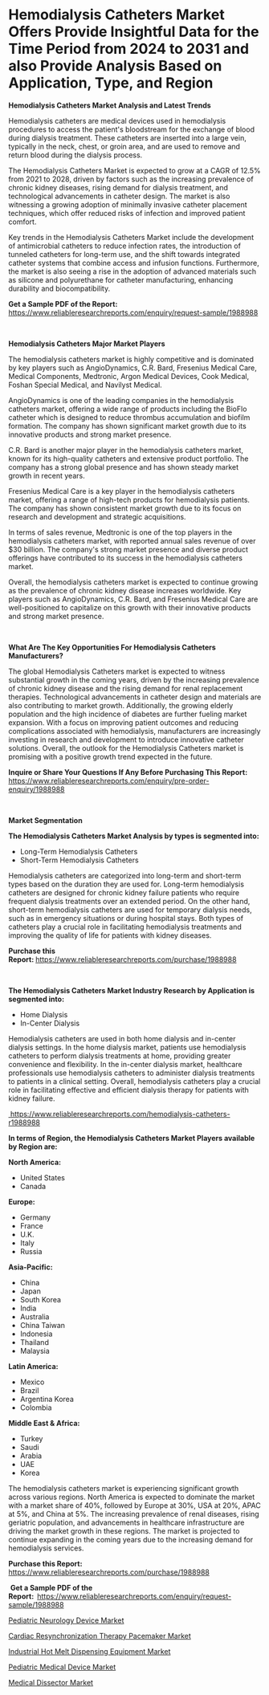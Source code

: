<p><h1>Hemodialysis Catheters Market Offers Provide Insightful Data for the Time Period from 2024 to 2031 and also Provide Analysis Based on Application, Type, and Region</h1></p><p><strong>Hemodialysis Catheters Market Analysis and Latest Trends</strong></p>
<p><p>Hemodialysis catheters are medical devices used in hemodialysis procedures to access the patient's bloodstream for the exchange of blood during dialysis treatment. These catheters are inserted into a large vein, typically in the neck, chest, or groin area, and are used to remove and return blood during the dialysis process.</p><p>The Hemodialysis Catheters Market is expected to grow at a CAGR of 12.5% from 2021 to 2028, driven by factors such as the increasing prevalence of chronic kidney diseases, rising demand for dialysis treatment, and technological advancements in catheter design. The market is also witnessing a growing adoption of minimally invasive catheter placement techniques, which offer reduced risks of infection and improved patient comfort.</p><p>Key trends in the Hemodialysis Catheters Market include the development of antimicrobial catheters to reduce infection rates, the introduction of tunneled catheters for long-term use, and the shift towards integrated catheter systems that combine access and infusion functions. Furthermore, the market is also seeing a rise in the adoption of advanced materials such as silicone and polyurethane for catheter manufacturing, enhancing durability and biocompatibility.</p></p>
<p><strong>Get a Sample PDF of the Report:&nbsp;</strong> <a href="https://www.reliableresearchreports.com/enquiry/request-sample/1988988">https://www.reliableresearchreports.com/enquiry/request-sample/1988988</a></p>
<p>&nbsp;</p>
<p><strong>Hemodialysis Catheters Major Market Players</strong></p>
<p><p>The hemodialysis catheters market is highly competitive and is dominated by key players such as AngioDynamics, C.R. Bard, Fresenius Medical Care, Medical Components, Medtronic, Argon Medical Devices, Cook Medical, Foshan Special Medical, and Navilyst Medical. </p><p>AngioDynamics is one of the leading companies in the hemodialysis catheters market, offering a wide range of products including the BioFlo catheter which is designed to reduce thrombus accumulation and biofilm formation. The company has shown significant market growth due to its innovative products and strong market presence.</p><p>C.R. Bard is another major player in the hemodialysis catheters market, known for its high-quality catheters and extensive product portfolio. The company has a strong global presence and has shown steady market growth in recent years.</p><p>Fresenius Medical Care is a key player in the hemodialysis catheters market, offering a range of high-tech products for hemodialysis patients. The company has shown consistent market growth due to its focus on research and development and strategic acquisitions.</p><p>In terms of sales revenue, Medtronic is one of the top players in the hemodialysis catheters market, with reported annual sales revenue of over $30 billion. The company's strong market presence and diverse product offerings have contributed to its success in the hemodialysis catheters market.</p><p>Overall, the hemodialysis catheters market is expected to continue growing as the prevalence of chronic kidney disease increases worldwide. Key players such as AngioDynamics, C.R. Bard, and Fresenius Medical Care are well-positioned to capitalize on this growth with their innovative products and strong market presence.</p></p>
<p>&nbsp;</p>
<p><strong>What Are The Key Opportunities For Hemodialysis Catheters Manufacturers?</strong></p>
<p><p>The global Hemodialysis Catheters market is expected to witness substantial growth in the coming years, driven by the increasing prevalence of chronic kidney disease and the rising demand for renal replacement therapies. Technological advancements in catheter design and materials are also contributing to market growth. Additionally, the growing elderly population and the high incidence of diabetes are further fueling market expansion. With a focus on improving patient outcomes and reducing complications associated with hemodialysis, manufacturers are increasingly investing in research and development to introduce innovative catheter solutions. Overall, the outlook for the Hemodialysis Catheters market is promising with a positive growth trend expected in the future.</p></p>
<p><strong>Inquire or Share Your Questions If Any Before Purchasing This Report:</strong> <a href="https://www.reliableresearchreports.com/enquiry/pre-order-enquiry/1988988">https://www.reliableresearchreports.com/enquiry/pre-order-enquiry/1988988</a></p>
<p>&nbsp;</p>
<p><strong>Market Segmentation</strong></p>
<p><strong>The Hemodialysis Catheters Market Analysis by types is segmented into:</strong></p>
<p><ul><li>Long-Term Hemodialysis Catheters</li><li>Short-Term Hemodialysis Catheters</li></ul></p>
<p><p>Hemodialysis catheters are categorized into long-term and short-term types based on the duration they are used for. Long-term hemodialysis catheters are designed for chronic kidney failure patients who require frequent dialysis treatments over an extended period. On the other hand, short-term hemodialysis catheters are used for temporary dialysis needs, such as in emergency situations or during hospital stays. Both types of catheters play a crucial role in facilitating hemodialysis treatments and improving the quality of life for patients with kidney diseases.</p></p>
<p><strong>Purchase this Report:&nbsp;</strong><a href="https://www.reliableresearchreports.com/purchase/1988988">https://www.reliableresearchreports.com/purchase/1988988</a></p>
<p>&nbsp;</p>
<p><strong>The Hemodialysis Catheters Market Industry Research by Application is segmented into:</strong></p>
<p><ul><li>Home Dialysis</li><li>In-Center Dialysis</li></ul></p>
<p><p>Hemodialysis catheters are used in both home dialysis and in-center dialysis settings. In the home dialysis market, patients use hemodialysis catheters to perform dialysis treatments at home, providing greater convenience and flexibility. In the in-center dialysis market, healthcare professionals use hemodialysis catheters to administer dialysis treatments to patients in a clinical setting. Overall, hemodialysis catheters play a crucial role in facilitating effective and efficient dialysis therapy for patients with kidney failure.</p></p>
<p><a href="https://www.reliableresearchreports.com/hemodialysis-catheters-r1988988">&nbsp;https://www.reliableresearchreports.com/hemodialysis-catheters-r1988988</a></p>
<p><strong>In terms of Region, the Hemodialysis Catheters Market Players available by Region are:</strong></p>
<p>
    <p> <strong> North America: </strong>
        <ul>
            <li>United States</li>
            <li>Canada</li>
        </ul>
        </p> 
    <p> <strong> Europe: </strong>
        <ul>
            <li>Germany</li>
            <li>France</li>
            <li>U.K.</li>
            <li>Italy</li>
            <li>Russia</li>
        </ul>
        </p> 
    <p> <strong> Asia-Pacific: </strong>
        <ul>
            <li>China</li>
            <li>Japan</li>
            <li>South Korea</li>
            <li>India</li>
            <li>Australia</li>
            <li>China Taiwan</li>
            <li>Indonesia</li>
            <li>Thailand</li>
            <li>Malaysia</li>
        </ul>
        </p> 
    <p> <strong> Latin America: </strong>
        <ul>
            <li>Mexico</li>
            <li>Brazil</li>
            <li>Argentina Korea</li>
            <li>Colombia</li>
        </ul>
        </p> 
    <p> <strong> Middle East & Africa: </strong>
        <ul>
            <li>Turkey</li>
            <li>Saudi</li>
            <li>Arabia</li>
            <li>UAE</li>
            <li>Korea</li>
        </ul>
    </p>
    </p>
<p><p>The hemodialysis catheters market is experiencing significant growth across various regions. North America is expected to dominate the market with a market share of 40%, followed by Europe at 30%, USA at 20%, APAC at 5%, and China at 5%. The increasing prevalence of renal diseases, rising geriatric population, and advancements in healthcare infrastructure are driving the market growth in these regions. The market is projected to continue expanding in the coming years due to the increasing demand for hemodialysis services.</p></p>
<p><strong>Purchase this Report: </strong><a href="https://www.reliableresearchreports.com/purchase/1988988">https://www.reliableresearchreports.com/purchase/1988988</a></p>
<p>&nbsp;<strong>Get a Sample PDF of the Report:&nbsp;&nbsp;</strong><a href="https://www.reliableresearchreports.com/enquiry/request-sample/1988988">https://www.reliableresearchreports.com/enquiry/request-sample/1988988</a></p>
<p><strong></strong></p>
<p><p><a href="https://github.com/graysonwolfe1913/Market-Research-Report-List-1/blob/main/pediatric-neurology-device-market.md">Pediatric Neurology Device Market</a></p><p><a href="https://github.com/seamusocallaghan/Market-Research-Report-List-1/blob/main/cardiac-resynchronization-therapy-pacemaker-market.md">Cardiac Resynchronization Therapy Pacemaker Market</a></p><p><a href="https://www.linkedin.com/pulse/industrial-hot-melt-dispensing-equipment-market-overview-global-unguf?trackingId=fzSEPluQRrChtNif%2FcoLVA%3D%3D">Industrial Hot Melt Dispensing Equipment Market</a></p><p><a href="https://github.com/lnamivez37/Market-Research-Report-List-1/blob/main/pediatric-medical-device-market.md">Pediatric Medical Device Market</a></p><p><a href="https://www.linkedin.com/pulse/medical-dissector-market-outlook-forecast-from-2024-2031-mkt-nova-1ki5f?trackingId=o2CHA8JFTi6XwVjL93jnlQ%3D%3D">Medical Dissector Market</a></p></p>